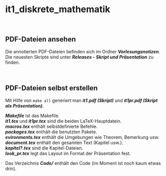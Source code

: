 # it1_diskrete_mathematik

<br>

## PDF-Dateien ansehen

Die annotierten PDF-Dateien befinden sich im Ordner ***Vorlesungsnotizen***. <br>
Die neuesten Skripte sind unter ***Releases - Skript und Präsentation*** zu finden.

<br>

## PDF-Dateien selbst erstellen

Mit Hilfe von ```make all``` generiert man ***it1.pdf (Skript)*** und ***it1pr.pdf (Skript als Präsentation)***. <br>

***Makefile*** ist das Makefile. <br>
***it1.tex*** und ***it1pr.tex*** sind die beiden LaTeX-Hauptdatein. <br>
***macros.tex*** enthält selbstdefinierte Befehle. <br>
***packages.tex*** enthält die benutzten Pakete. <br>
***evironments.tex*** enthält die Umgebungen wie Theorem, Bemerkung usw. <br>
***document.tex*** enthält den gesamten Text (Kapitel usw.). <br>
***kapitel?.tex*** sind die Kapitel-Dateien. <br>
***look_pr.tex*** legt das Layout im Format der Präsentation fest. <br>

Das Verzeichnis ***Code/*** enthält den Code (im Moment ist noch kaum etwas drin).
